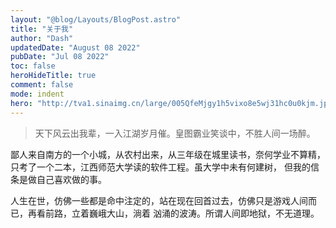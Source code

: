 ```yaml
---
layout: "@blog/Layouts/BlogPost.astro"
title: "关于我"
author: "Dash"
updatedDate: "August 08 2022"
pubDate: "Jul 08 2022"
toc: false
heroHideTitle: true
comment: false
mode: indent
hero: "http://tva1.sinaimg.cn/large/005QfeMjgy1h5vixo8e5wj31hc0u0kjm.jpg"
---
```


> 天下风云出我辈，一入江湖岁月催。皇图霸业笑谈中，不胜人间一场醉。

鄙人来自南方的一个小城，从农村出来，从三年级在城里读书，奈何学业不算精，只考了一个二本，江西师范大学读的软件工程。虽大学中未有何建树，
但我的信条是做自己喜欢做的事。

人生在世，仿佛一些都是命中注定的，站在现在回首过去，仿佛只是游戏人间而已，再看前路，立着巍峨大山，淌着
汹涌的波涛。所谓人间即地狱，不无道理。
